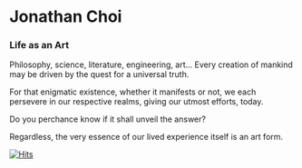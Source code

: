 # Jonathan Choi

### Life as an Art

Philosophy, science, literature, engineering, art...
Every creation of mankind may be driven by the quest for a universal truth.

For that enigmatic existence, whether it manifests or not, we each persevere in our respective realms, giving our utmost efforts, today.

Do you perchance know if it shall unveil the answer?

Regardless, the very essence of our lived experience itself is an art form.

[![Hits](https://hits.seeyoufarm.com/api/count/incr/badge.svg?url=https%3A%2F%2Fgithub.com%2Fvirochana8&count_bg=%23000000&title_bg=%23555555&icon=spacex.svg&icon_color=%23E7E7E7&title=Voyagers&edge_flat=false)](https://hits.seeyoufarm.com)
